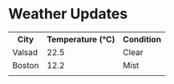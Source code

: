 # Weather Updates

<!-- WEATHER-UPDATE-START -->
<table><tr><th>City</th><th>Temperature (°C)</th><th>Condition</th></tr><tr><td>Valsad</td><td>22.5</td><td>Clear</td></tr><tr><td>Boston</td><td>12.2</td><td>Mist</td></tr><tr><td></td><td></td><td></td></tr></table>
<!-- WEATHER-UPDATE-END -->
